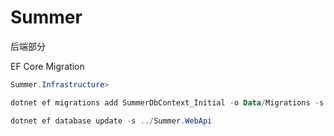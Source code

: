 # Summer

后端部分



EF Core Migration

```powershell
Summer.Infrastructure>

dotnet ef migrations add SummerDbContext_Initial -o Data/Migrations -s ../Summer.WebApi

dotnet ef database update -s ../Summer.WebApi
```

